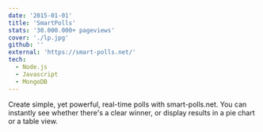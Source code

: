 ```yaml
---
date: '2015-01-01'
title: 'SmartPolls'
stats: '30.000.000+ pageviews'
cover: './lp.jpg'
github: ''
external: 'https://smart-polls.net/'
tech:
  - Node.js
  - Javascript
  - MongoDB
---
```


Create simple, yet powerful, real-time polls with smart-polls.net. You can instantly see whether there's a clear winner, or display results in a pie chart or a table view.
